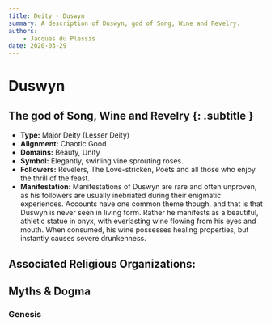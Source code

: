 ```yaml
---
title: Deity - Duswyn
summary: A description of Duswyn, god of Song, Wine and Revelry.
authors:
    - Jacques du Plessis
date: 2020-03-29
---
```

# Duswyn
## The  god of Song, Wine and Revelry {: .subtitle }

* **Type:** Major Deity (Lesser Deity)
* **Alignment:** Chaotic Good
* **Domains:** Beauty, Unity
* **Symbol:** Elegantly, swirling vine sprouting roses.
* **Followers:** Revelers, The Love-stricken, Poets and all those who enjoy the thrill of the feast.
* **Manifestation:** Manifestations of Duswyn are rare and often unproven, as his followers are usually inebriated during their enigmatic experiences. Accounts have one common theme though, and that is that Duswyn is never seen in living form.  Rather he manifests as a beautiful, athletic statue in onyx, with everlasting wine flowing from his eyes and mouth.  When consumed, his wine possesses healing properties, but instantly causes severe drunkenness.

## Associated Religious Organizations:

## Myths & Dogma
### Genesis